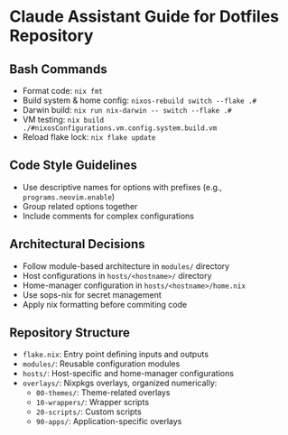 # Claude Assistant Guide for Dotfiles Repository

## Bash Commands
- Format code: `nix fmt`
- Build system & home config: `nixos-rebuild switch --flake .#`
- Darwin build: `nix run nix-darwin -- switch --flake .#`
- VM testing: `nix build ./#nixosConfigurations.vm.config.system.build.vm`
- Reload flake lock: `nix flake update`

## Code Style Guidelines
- Use descriptive names for options with prefixes (e.g., `programs.neovim.enable`)
- Group related options together
- Include comments for complex configurations

## Architectural Decisions
- Follow module-based architecture in `modules/` directory
- Host configurations in `hosts/<hostname>/` directory
- Home-manager configuration in `hosts/<hostname>/home.nix`
- Use sops-nix for secret management
- Apply nix formatting before commiting code

## Repository Structure
- `flake.nix`: Entry point defining inputs and outputs
- `modules/`: Reusable configuration modules
- `hosts/`: Host-specific and home-manager configurations
- `overlays/`: Nixpkgs overlays, organized numerically:
  - `00-themes/`: Theme-related overlays
  - `10-wrappers/`: Wrapper scripts
  - `20-scripts/`: Custom scripts
  - `90-apps/`: Application-specific overlays
